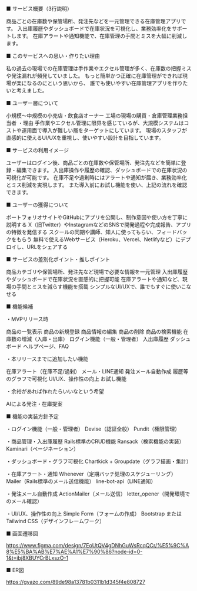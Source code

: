 ■ サービス概要（3行説明）

商品ごとの在庫数や保管場所、発注先などを一元管理できる在庫管理アプリです。
入出庫履歴やダッシュボードで在庫状況を可視化し、業務効率化をサポートします。
在庫アラートや通知機能で、在庫管理の手間とミスを大幅に削減します。

■ このサービスへの思い・作りたい理由

私の過去の現場での在庫管理は手作業やエクセル管理が多く、在庫数の把握ミスや発注漏れが頻発していました。
もっと簡単かつ正確に在庫管理ができれば現場が楽になるのにという思いから、
誰でも使いやすい在庫管理アプリを作りたいと考えました。

■ ユーザー層について

小規模〜中規模の小売店・飲食店オーナー
工場の現場の購買・倉庫管理業務担当者 
・理由
手作業やエクセル管理に限界を感じているが、大規模システムはコストや運用面で導入が難しい層をターゲットにしています。
現場のスタッフが直感的に使えるUI/UXを重視し、使いやすい設計を目指しています。

■ サービスの利用イメージ

ユーザーはログイン後、商品ごとの在庫数や保管場所、発注先などを簡単に登録・編集できます。
入出庫操作や履歴の確認、ダッシュボードでの在庫状況の可視化が可能です。
在庫不足や過剰時にはアラートや通知が届き、業務効率化とミス削減を実現します。
また導入前にお試し機能を使い、上記の流れを確認できます。

■ ユーザーの獲得について

ポートフォリオサイトやGitHubにアプリを公開し、制作意図や使い方を丁寧に説明する
X（旧Twitter）やInstagramなどのSNSで開発過程や完成報告、アプリの特徴を発信する
スクールの同期や講師、知人に使ってもらい、フィードバックをもらう
無料で使えるWebサービス（Heroku、Vercel、Netlifyなど）にデプロイし、URLをシェアする

■ サービスの差別化ポイント・推しポイント

商品カテゴリや保管場所、発注先など現場で必要な情報を一元管理
入出庫履歴やダッシュボードで在庫状況を直感的に把握可能
在庫アラートや通知など、現場の手間とミスを減らす機能を搭載
シンプルなUI/UXで、誰でもすぐに使いこなせる

■ 機能候補

・MVPリリース時

商品の一覧表示
商品の新規登録
商品情報の編集
商品の削除
商品の検索機能
在庫数の増減（入庫・出庫）
ログイン機能（一般・管理者）
入出庫履歴
ダッシュボード
ヘルプページ、FAQ

・本リリースまでに追加したい機能

在庫アラート（在庫不足/過剰）
メール・LINE通知
発注メール自動作成
履歴等のグラフで可視化
UI/UX、操作性の向上
お試し機能

・余裕があれば作れたらいいなという希望

AIによる発注・在庫提案

■ 機能の実装方針予定

・ログイン機能（一般・管理者）
Devise（認証全般）
Pundit（権限管理）

・商品管理・入出庫履歴
Rails標準のCRUD機能
Ransack（検索機能の実装）
Kaminari（ページネーション）

・ダッシュボード・グラフ可視化
Chartkick + Groupdate（グラフ描画・集計）

・在庫アラート・通知
Whenever（定期バッチ処理のスケジューリング）
Mailer（Rails標準のメール送信機能）
line-bot-api（LINE通知）

・発注メール自動作成
ActionMailer（メール送信）
letter_opener（開発環境でのメール確認）

・UI/UX、操作性の向上
Simple Form（フォームの作成）
Bootstrap または Tailwind CSS（デザインフレームワーク）

■ 画面遷移図

https://www.figma.com/design/7EoUtQV4gDNhGuWsRcqQCr/%E5%9C%A8%E5%BA%AB%E7%AE%A1%E7%90%86?node-id=0-1&t=ibj8XBUYCrBLxszO-1

■ ER図

https://gyazo.com/89de98a13781b0311b1d345f4e808727
